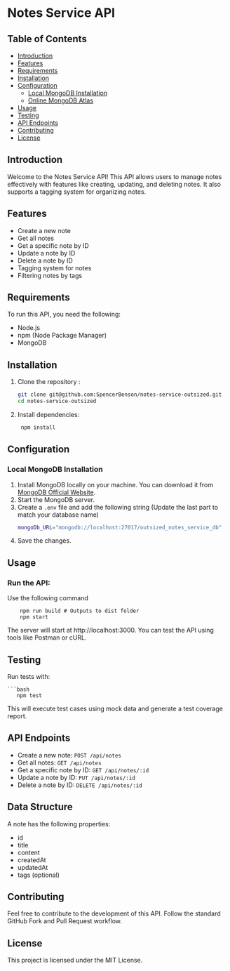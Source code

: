 # Notes Service API

## Table of Contents

- [Introduction](#introduction)
- [Features](#features)
- [Requirements](#requirements)
- [Installation](#installation)
- [Configuration](#configuration)
  - [Local MongoDB Installation](#local-mongodb-installation)
  - [Online MongoDB Atlas](#online-mongodb-atlas)
- [Usage](#usage)
- [Testing](#testing)
- [API Endpoints](#api-endpoints)
- [Contributing](#contributing)
- [License](#license)

## Introduction

Welcome to the Notes Service API! This API allows users to manage notes effectively with features like creating, updating, and deleting notes. It also supports a tagging system for organizing notes.

## Features

- Create a new note
- Get all notes
- Get a specific note by ID
- Update a note by ID
- Delete a note by ID
- Tagging system for notes
- Filtering notes by tags

## Requirements

To run this API, you need the following:

- Node.js
- npm (Node Package Manager)
- MongoDB

## Installation

1. Clone the repository :

   ```bash
   git clone git@github.com:SpencerBenson/notes-service-outsized.git
   cd notes-service-outsized
   
2. Install dependencies:

   ```bash
    npm install

## Configuration

### Local MongoDB Installation

1. Install MongoDB locally on your machine. You can download it from [MongoDB Official Website](https://www.mongodb.com/try/download/community).
2. Start the MongoDB server.
3. Create a `.env` file and add the following string (Update the last part to match your database name)
    ```bash
    mongoDb_URL="mongodb://localhost:27017/outsized_notes_service_db"

4. Save the changes.

## Usage

### Run the API:
Use the following command

        npm run build # Outputs to dist folder 
        npm start
       
The server will start at http://localhost:3000. You can test the API using tools like Postman or cURL.

## Testing
Run tests with:

    ```bash
       npm test

This will execute test cases using mock data and generate a test coverage report.

## API Endpoints

- Create a new note: `POST /api/notes`
- Get all notes: `GET /api/notes`
- Get a specific note by ID: `GET /api/notes/:id`
- Update a note by ID: `PUT /api/notes/:id`
- Delete a note by ID: `DELETE /api/notes/:id`

## Data Structure

A note has the following properties:

- id
- title
- content
- createdAt
- updatedAt
- tags (optional)

## Contributing

Feel free to contribute to the development of this API. Follow the standard GitHub Fork and Pull Request workflow.

## License

This project is licensed under the MIT License.
       
